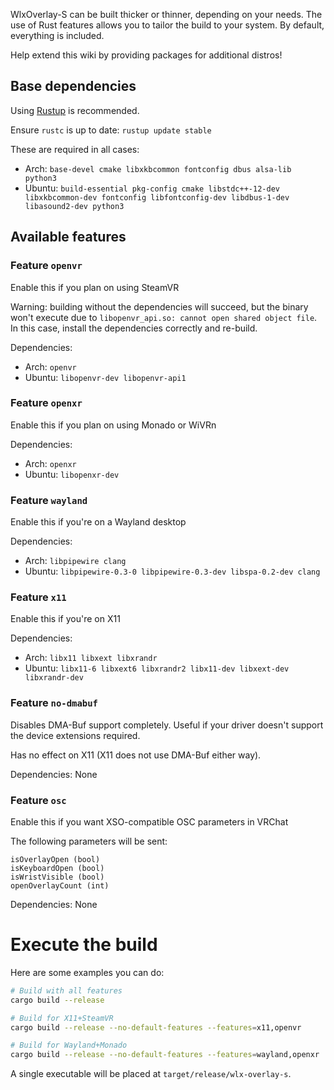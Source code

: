 WlxOverlay-S can be built thicker or thinner, depending on your needs. The use of Rust features allows you to tailor the build to your system. By default, everything is included.

Help extend this wiki by providing packages for additional distros!

## Base dependencies
Using [Rustup](https://rustup.rs/) is recommended.

Ensure `rustc` is up to date: `rustup update stable`

These are required in all cases:
- Arch: `base-devel cmake libxkbcommon fontconfig dbus alsa-lib python3`
- Ubuntu: `build-essential pkg-config cmake libstdc++-12-dev libxkbcommon-dev fontconfig libfontconfig-dev libdbus-1-dev libasound2-dev python3`

## Available features
### Feature `openvr`
Enable this if you plan on using SteamVR

Warning: building without the dependencies will succeed, but the binary won't execute due to `libopenvr_api.so: cannot open shared object file`. In this case, install the dependencies correctly and re-build.

Dependencies:
- Arch: `openvr`
- Ubuntu: `libopenvr-dev libopenvr-api1`

### Feature `openxr`
Enable this if you plan on using Monado or WiVRn

Dependencies:
- Arch: `openxr`
- Ubuntu: `libopenxr-dev`

### Feature `wayland`
Enable this if you're on a Wayland desktop

Dependencies:
- Arch: `libpipewire clang`
- Ubuntu: `libpipewire-0.3-0 libpipewire-0.3-dev libspa-0.2-dev clang`

### Feature `x11`
Enable this if you're on X11

Dependencies:
- Arch: `libx11 libxext libxrandr`
- Ubuntu: `libx11-6 libxext6 libxrandr2 libx11-dev libxext-dev libxrandr-dev`

### Feature `no-dmabuf`
Disables DMA-Buf support completely. Useful if your driver doesn't support the device extensions required.

Has no effect on X11 (X11 does not use DMA-Buf either way).

Dependencies: None

### Feature `osc`
Enable this if you want XSO-compatible OSC parameters in VRChat

The following parameters will be sent:
```
isOverlayOpen (bool)
isKeyboardOpen (bool)
isWristVisible (bool)
openOverlayCount (int)
```

Dependencies: None

# Execute the build

Here are some examples you can do:
```bash
# Build with all features
cargo build --release

# Build for X11+SteamVR
cargo build --release --no-default-features --features=x11,openvr

# Build for Wayland+Monado
cargo build --release --no-default-features --features=wayland,openxr
```

A single executable will be placed at `target/release/wlx-overlay-s`.